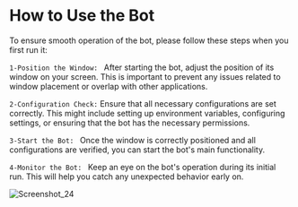 # How to Use the Bot
To ensure smooth operation of the bot, please follow these steps when you first run it:

```1-Position the Window: ```
After starting the bot, adjust the position of its window on your screen. This is important to prevent any issues related to window placement or overlap with other applications.

```2-Configuration Check:```
Ensure that all necessary configurations are set correctly. This might include setting up environment variables, configuring settings, or ensuring that the bot has the necessary permissions.

```3-Start the Bot: ```
Once the window is correctly positioned and all configurations are verified, you can start the bot's main functionality.

```4-Monitor the Bot: ```
Keep an eye on the bot's operation during its initial run. This will help you catch any unexpected behavior early on.

![Screenshot_24](https://github.com/Alt21one/OpenCV-T-rex/assets/125756064/0357bb80-a4be-447a-ad7c-0f2f62a6d91b)
